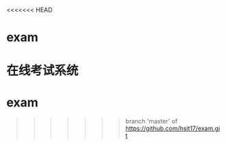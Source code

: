 <<<<<<< HEAD
# exam
在线考试系统
=======
# exam
>>>>>>> branch 'master' of https://github.com/hsit17/exam.git
